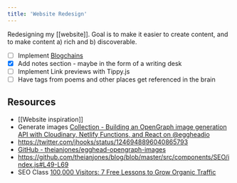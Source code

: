 ```yaml
---
title: 'Website Redesign'
---
```


Redesigning my [[website]]. Goal is to make it easier to create content, and to make content a) rich and b) discoverable.

- [ ] Implement [Blogchains](bear://x-callback-url/open-note?id=2D0DEC71-82A7-4349-B1CB-5BE86CC599A6-47334-000073C9A72581ED)
- [x] Add notes section - maybe in the form of a writing desk
- [ ] Implement Link previews with Tippy.js
- [ ] Have tags from poems and other places get referenced in the brain

## Resources

- [[Website inspiration]]
- Generate images [Collection - Building an OpenGraph image generation API with Cloudinary, Netlify Functions, and React on @eggheadio](https://egghead.io/playlists/building-an-opengraph-image-generation-api-with-cloudinary-netlify-functions-and-react-914e)
- https://twitter.com/jhooks/status/1246948896040865793
- [GitHub - theianjones/egghead-opengraph-images](https://github.com/theianjones/egghead-opengraph-images)
- https://github.com/theianjones/blog/blob/master/src/components/SEO/index.js#L49-L69
- SEO Class [100,000 Visitors: 7 Free Lessons to Grow Organic Traffic](https://www.growthmachine.com/free-course)
